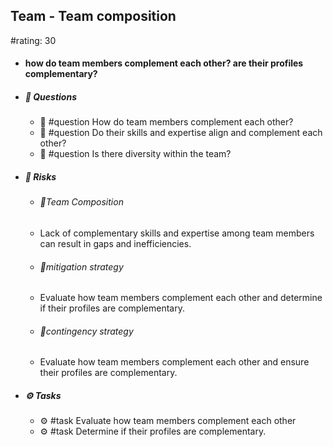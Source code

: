 ## Team - Team composition
#rating: 30
- #### how do team members complement each other? are their profiles complementary?
- ##### 💭 Questions
  - 💭 #question How do team members complement each other?
  - 💭 #question Do their skills and expertise align and complement each other?
  - 💭 #question Is there diversity within the team?
- ##### 🚨 Risks

  - ###### 🚨Team Composition
  - Lack of complementary skills and expertise among team members can result in gaps and inefficiencies.
  - ###### 🚨mitigation strategy
  - Evaluate how team members complement each other and determine if their profiles are complementary.
  - ###### 🚨contingency strategy
  - Evaluate how team members complement each other and ensure their profiles are complementary.
- ##### ⚙️ Tasks
  - ⚙️ #task Evaluate how team members complement each other
  - ⚙️ #task  Determine if their profiles are complementary.


